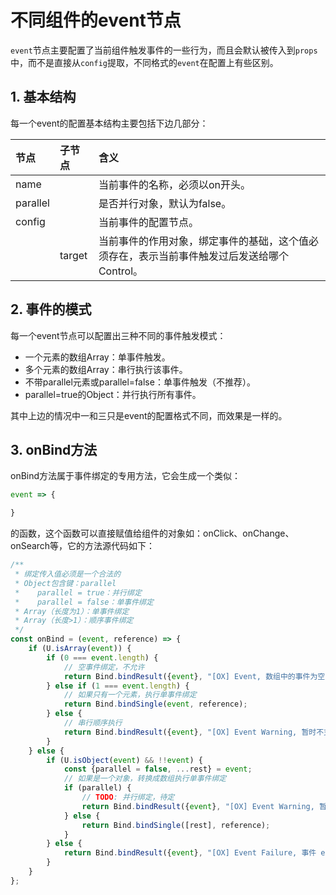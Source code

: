 # 不同组件的event节点

`event`节点主要配置了当前组件触发事件的一些行为，而且会默认被传入到`props`中，而不是直接从`config`提取，不同格式的`event`在配置上有些区别。

## 1. 基本结构

每一个event的配置基本结构主要包括下边几部分：

| 节点 | 子节点 | 含义 |
| :--- | :--- | :--- |
| name |  | 当前事件的名称，必须以on开头。 |
| parallel |  | 是否并行对象，默认为false。 |
| config |  | 当前事件的配置节点。 |
|  | target | 当前事件的作用对象，绑定事件的基础，这个值必须存在，表示当前事件触发过后发送给哪个Control。 |

## 2. 事件的模式

每一个event节点可以配置出三种不同的事件触发模式：

* 一个元素的数组Array：单事件触发。
* 多个元素的数组Array：串行执行该事件。
* 不带parallel元素或parallel=false：单事件触发（不推荐）。
* parallel=true的Object：并行执行所有事件。

其中上边的情况中一和三只是event的配置格式不同，而效果是一样的。

## 3. onBind方法

onBind方法属于事件绑定的专用方法，它会生成一个类似：

```js
event => {

}
```

的函数，这个函数可以直接赋值给组件的对象如：onClick、onChange、onSearch等，它的方法源代码如下：

```js
/**
 * 绑定传入值必须是一个合法的
 * Object包含键：parallel
 *    parallel = true：并行绑定
 *    parallel = false：单事件绑定
 * Array（长度为1）：单事件绑定
 * Array（长度>1）：顺序事件绑定
 */
const onBind = (event, reference) => {
    if (U.isArray(event)) {
        if (0 === event.length) {
            // 空事件绑定，不允许
            return Bind.bindResult({event}, "[OX] Event, 数组中的事件为空！");
        } else if (1 === event.length) {
            // 如果只有一个元素，执行单事件绑定
            return Bind.bindSingle(event, reference);
        } else {
            // 串行顺序执行
            return Bind.bindResult({event}, "[OX] Event Warning, 暂时不支持", "#c93");
        }
    } else {
        if (U.isObject(event) && !!event) {
            const {parallel = false, ...rest} = event;
            // 如果是一个对象，转换成数组执行单事件绑定
            if (parallel) {
                // TODO: 并行绑定，待定
                return Bind.bindResult({event}, "[OX] Event Warning, 暂时不支持", "#c93");
            } else {
                return Bind.bindSingle([rest], reference);
            }
        } else {
            return Bind.bindResult({event}, "[OX] Event Failure, 事件 event 的格式不合法");
        }
    }
};
```



